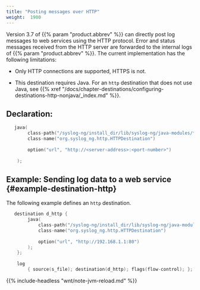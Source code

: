 ```yaml
---
title: "Posting messages over HTTP"
weight:  1900
---
```

<!-- DISCLAIMER: This file is based on the syslog-ng Open Source Edition documentation https://github.com/balabit/syslog-ng-ose-guides/commit/2f4a52ee61d1ea9ad27cb4f3168b95408fddfdf2 and is used under the terms of The syslog-ng Open Source Edition Documentation License. The file has been modified by Axoflow. -->

Version 3.7 of {{% param "product.abbrev" %}} can directly post log messages to web services using the HTTP protocol. Error and status messages received from the HTTP server are forwarded to the internal logs of {{% param "product.abbrev" %}}. The current implementation has the following limitations:

  - Only HTTP connections are supported, HTTPS is not.

  - This destination requires Java. For an `http` destination that does not use Java, see {{% xref "/docs/chapter-destinations/configuring-destinations-http-nonjava/_index.md" %}}.


## Declaration:

```c
   java(
        class-path("/syslog-ng/install_dir/lib/syslog-ng/java-modules/*.jar")
        class-name("org.syslog_ng.http.HTTPDestination")
    
        option("url", "http://<server-address>:<port-number>")
    
    );
```



## Example: Sending log data to a web service {#example-destination-http}

The following example defines an `http` destination.

```c
   destination d_http {
        java(
            class-path("/syslog-ng/install_dir/lib/syslog-ng/java-modules/*.jar")
            class-name("org.syslog_ng.http.HTTPDestination")
    
            option("url", "http://192.168.1.1:80")
        );
    };
    
    log
        { source(s_file); destination(d_http); flags(flow-control); };
```


{{% include-headless "wnt/note-jvm-reload.md" %}}
